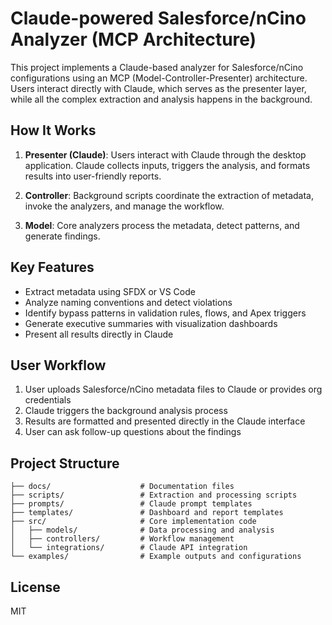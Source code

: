 # Claude-powered Salesforce/nCino Analyzer (MCP Architecture)

This project implements a Claude-based analyzer for Salesforce/nCino configurations using an MCP (Model-Controller-Presenter) architecture. Users interact directly with Claude, which serves as the presenter layer, while all the complex extraction and analysis happens in the background.

## How It Works

1. **Presenter (Claude)**: Users interact with Claude through the desktop application. Claude collects inputs, triggers the analysis, and formats results into user-friendly reports.

2. **Controller**: Background scripts coordinate the extraction of metadata, invoke the analyzers, and manage the workflow.

3. **Model**: Core analyzers process the metadata, detect patterns, and generate findings.

## Key Features

- Extract metadata using SFDX or VS Code
- Analyze naming conventions and detect violations
- Identify bypass patterns in validation rules, flows, and Apex triggers
- Generate executive summaries with visualization dashboards
- Present all results directly in Claude

## User Workflow

1. User uploads Salesforce/nCino metadata files to Claude or provides org credentials
2. Claude triggers the background analysis process
3. Results are formatted and presented directly in the Claude interface
4. User can ask follow-up questions about the findings

## Project Structure

```
├── docs/                    # Documentation files
├── scripts/                 # Extraction and processing scripts
├── prompts/                 # Claude prompt templates
├── templates/               # Dashboard and report templates
├── src/                     # Core implementation code
│   ├── models/              # Data processing and analysis
│   ├── controllers/         # Workflow management
│   └── integrations/        # Claude API integration
└── examples/                # Example outputs and configurations
```

## License

MIT
